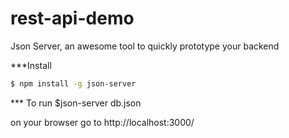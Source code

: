 # rest-api-demo

Json Server, an awesome tool to quickly prototype your backend

***Install

```sh
$ npm install -g json-server
```

*** To run
$json-server db.json

on your browser go to http://localhost:3000/